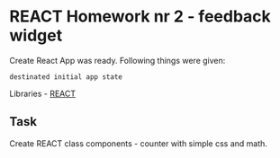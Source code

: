 # REACT Homework nr 2 - feedback widget

Create React App was ready. Following things were given:

`destinated initial app state`

Libraries - [REACT](https://pl.react.dev/)

## Task

Create REACT class components - counter with simple css and math.
